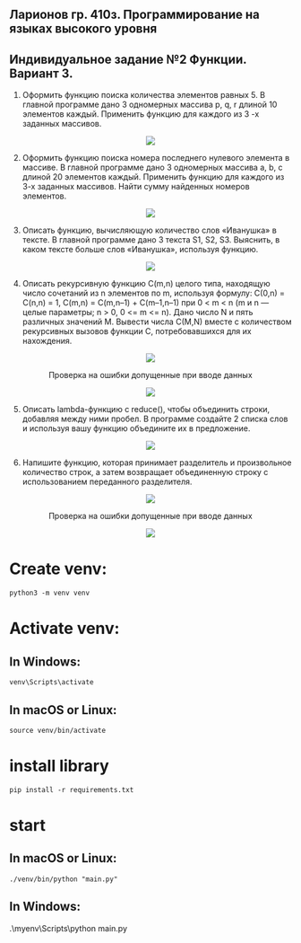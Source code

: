 ## Ларионов гр. 410з. Программирование на языках высокого уровня
## Индивидуальное задание №2 Функции. Вариант 3.
1. Оформить функцию поиска количества элементов равных 5. В главной
программе дано 3 одномерных массива p, q, r длиной 10 элементов
каждый. Применить функцию для каждого из 3 -х заданных массивов.
<figure>
   <p align="center">
      <img src="https://github.com/dr-number/Individual_task_2-Functions/blob/main/for_read_me/1-count_five.png">
   </p>
</figure>

2. Оформить функцию поиска номера последнего нулевого элемента в
массиве. В главной программе дано 3 одномерных массива a, b, c длиной
20 элементов каждый. Применить функцию для каждого из 3-х заданных
массивов. Найти сумму найденных номеров элементов.
<figure>
   <p align="center">
      <img src="https://github.com/dr-number/Individual_task_2-Functions/blob/main/for_read_me/2-summ_indexes_last_zero.png">
   </p>
</figure>

3. Описать функцию, вычисляющую количество слов «Иванушка» в тексте.
В главной программе дано 3 текста S1, S2, S3. Выяснить, в каком тексте
больше слов «Иванушка», используя функцию.
<figure>
   <p align="center">
      <img src="https://github.com/dr-number/Individual_task_2-Functions/blob/main/for_read_me/3-count-ivanushka.png">
   </p>
</figure>

4. Описать рекурсивную функцию C(m,n) целого типа, находящую число
сочетаний из n элементов по m, используя формулу: C(0,n) = C(n,n) = 1,
C(m,n) = C(m,n–1) + C(m–1,n–1) при 0 < m < n (m и n — целые параметры;
n > 0, 0 <= m <= n). Дано число N и пять различных значений M. Вывести
числа C(M,N) вместе с количеством рекурсивных вызовов функции C,
потребовавшихся для их нахождения.
<figure>
   <p align="center">
      <img src="https://github.com/dr-number/Individual_task_2-Functions/blob/main/for_read_me/4-combinations.png">
   </p>
</figure>
<figure>
   <p align="center">Проверка на ошибки допущенные при вводе данных</p>
   <p align="center">
      <img src="https://github.com/dr-number/Individual_task_2-Functions/blob/main/for_read_me/4-error-error-imput.png">
   </p>
</figure>

5. Описать lambda-функцию с reduce(), чтобы объединить строки, добавляя
между ними пробел. В программе создайте 2 списка слов и используя
вашу функцию объедините их в предложение.
<figure>
   <p align="center">
      <img src="https://github.com/dr-number/Individual_task_2-Functions/blob/main/for_read_me/5-join_words.png">
   </p>
</figure>

6. Напишите функцию, которая принимает разделитель и произвольное
количество строк, а затем возвращает объединенную строку с
использованием переданного разделителя.
<figure>
   <p align="center">
      <img src="https://github.com/dr-number/Individual_task_2-Functions/blob/main/for_read_me/6-join_strings.png">
   </p>
</figure>
<figure>
   <p align="center">Проверка на ошибки допущенные при вводе данных</p>
   <p align="center">
      <img src="https://github.com/dr-number/Individual_task_2-Functions/blob/main/for_read_me/6-error-input.png">
   </p>
</figure>

# Create venv:
    python3 -m venv venv

# Activate venv:
## In Windows:
    venv\Scripts\activate
     
## In macOS or Linux:
    source venv/bin/activate

# install library
    pip install -r requirements.txt

# start 
## In macOS or Linux:
    ./venv/bin/python "main.py"

## In Windows:
   .\myenv\Scripts\python main.py
